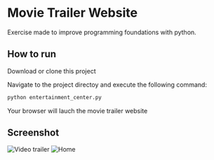# Movie Trailer Website
 
 Exercise made to improve programming foundations with python.

## How to run

Download or clone this project

Navigate to the project directoy and execute the following command:

```bash
python entertainment_center.py
```

Your browser will lauch the movie trailer website

## Screenshot
![Video trailer]()
![Home]()